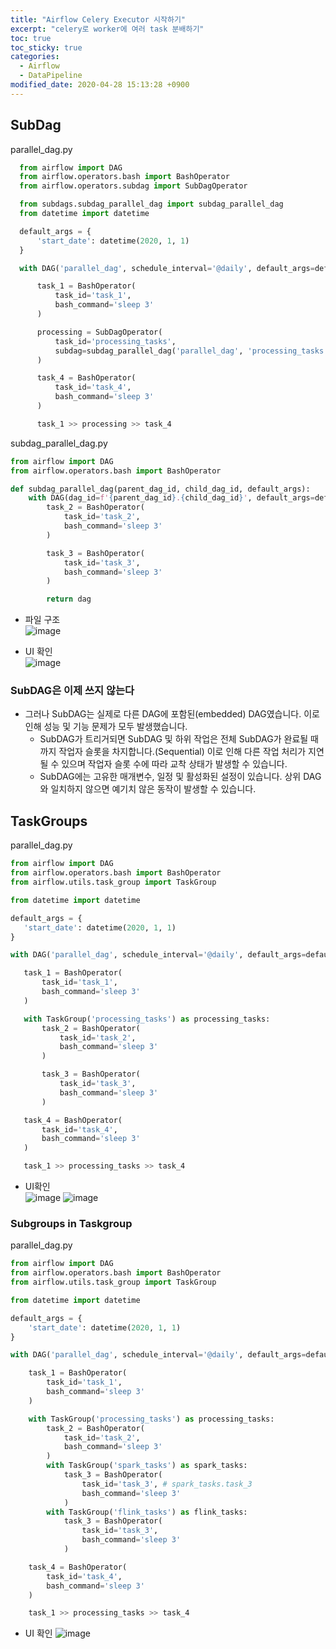 ```yaml
---
title: "Airflow Celery Executor 시작하기"
excerpt: "celery로 worker에 여러 task 분배하기"
toc: true
toc_sticky: true
categories:
  - Airflow
  - DataPipeline
modified_date: 2020-04-28 15:13:28 +0900
---
```

## SubDag 
parallel_dag.py    
```python
  from airflow import DAG
  from airflow.operators.bash import BashOperator
  from airflow.operators.subdag import SubDagOperator

  from subdags.subdag_parallel_dag import subdag_parallel_dag
  from datetime import datetime

  default_args = {
      'start_date': datetime(2020, 1, 1)
  }

  with DAG('parallel_dag', schedule_interval='@daily', default_args=default_args, catchup=False) as dag:

      task_1 = BashOperator(
          task_id='task_1',
          bash_command='sleep 3'
      )

      processing = SubDagOperator(
          task_id='processing_tasks',
          subdag=subdag_parallel_dag('parallel_dag', 'processing_tasks', default_args)
      )

      task_4 = BashOperator(
          task_id='task_4',
          bash_command='sleep 3'
      )

      task_1 >> processing >> task_4
```
    
subdag_parallel_dag.py    
```python
from airflow import DAG
from airflow.operators.bash import BashOperator

def subdag_parallel_dag(parent_dag_id, child_dag_id, default_args):
    with DAG(dag_id=f'{parent_dag_id}.{child_dag_id}', default_args=default_args) as dag:
        task_2 = BashOperator(
            task_id='task_2',
            bash_command='sleep 3'
        )

        task_3 = BashOperator(
            task_id='task_3',
            bash_command='sleep 3'
        )

        return dag
```
    
- 파일 구조     
![image](https://user-images.githubusercontent.com/29423260/166177208-2c54d546-329d-447d-9a83-90311821e977.png)

- UI 확인    
![image](https://user-images.githubusercontent.com/29423260/166177234-2656a8a2-a9da-467f-9cf1-4695331c1606.png)

### SubDAG은 이제 쓰지 않는다 
- 그러나 SubDAG는 실제로 다른 DAG에 포함된(embedded) DAG였습니다. 이로 인해 성능 및 기능 문제가 모두 발생했습니다.
  - SubDAG가 트리거되면 SubDAG 및 하위 작업은 전체 SubDAG가 완료될 때까지 작업자 슬롯을 차지합니다.(Sequential) 이로 인해 다른 작업 처리가 지연될 수 있으며 작업자 슬롯 수에 따라 교착 상태가 발생할 수 있습니다.
  - SubDAG에는 고유한 매개변수, 일정 및 활성화된 설정이 있습니다. 상위 DAG와 일치하지 않으면 예기치 않은 동작이 발생할 수 있습니다.
 
 ## TaskGroups 
 parallel_dag.py    
 ```python
 from airflow import DAG
from airflow.operators.bash import BashOperator
from airflow.utils.task_group import TaskGroup

from datetime import datetime

default_args = {
    'start_date': datetime(2020, 1, 1)
}

with DAG('parallel_dag', schedule_interval='@daily', default_args=default_args, catchup=False) as dag:

    task_1 = BashOperator(
        task_id='task_1',
        bash_command='sleep 3'
    )

    with TaskGroup('processing_tasks') as processing_tasks:
        task_2 = BashOperator(
            task_id='task_2',
            bash_command='sleep 3'
        )

        task_3 = BashOperator(
            task_id='task_3',
            bash_command='sleep 3'
        )

    task_4 = BashOperator(
        task_id='task_4',
        bash_command='sleep 3'
    )

    task_1 >> processing_tasks >> task_4
 ```
     
 - UI확인     
  ![image](https://user-images.githubusercontent.com/29423260/166183104-92a57c65-19e2-472d-aa13-2215f5f87c84.png)
  ![image](https://user-images.githubusercontent.com/29423260/166183134-b17a5722-3bee-4469-91d9-72181288d351.png)
### Subgroups in Taskgroup
parallel_dag.py    
```python
from airflow import DAG
from airflow.operators.bash import BashOperator
from airflow.utils.task_group import TaskGroup

from datetime import datetime

default_args = {
    'start_date': datetime(2020, 1, 1)
}

with DAG('parallel_dag', schedule_interval='@daily', default_args=default_args, catchup=False) as dag:

    task_1 = BashOperator(
        task_id='task_1',
        bash_command='sleep 3'
    )

    with TaskGroup('processing_tasks') as processing_tasks:
        task_2 = BashOperator(
            task_id='task_2',
            bash_command='sleep 3'
        )
        with TaskGroup('spark_tasks') as spark_tasks:
            task_3 = BashOperator(
                task_id='task_3', # spark_tasks.task_3
                bash_command='sleep 3'
            )
        with TaskGroup('flink_tasks') as flink_tasks:
            task_3 = BashOperator(
                task_id='task_3',
                bash_command='sleep 3'
            )

    task_4 = BashOperator(
        task_id='task_4',
        bash_command='sleep 3'
    )

    task_1 >> processing_tasks >> task_4
```

- UI 확인 
  ![image](https://user-images.githubusercontent.com/29423260/166183748-68c54993-d83d-4c8c-82d2-3f245ae5d1c1.png)
